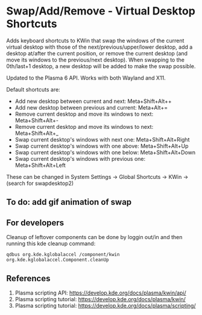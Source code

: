 # Swap/Add/Remove - Virtual Desktop Shortcuts

Adds keyboard shortcuts to KWin that swap the windows of the current virtual desktop with those of the next/previous/upper/lower desktop, add a desktop at/after the current position, or remove the current desktop (and move its windows to the previous/next desktop). When swapping to the 0th/last+1 desktop, a new desktop will be added to make the swap possible.

Updated to the Plasma 6 API. Works with both Wayland and X11.

Default shortcuts are:
 - Add new desktop between current and next: Meta+Shift+Alt++
 - Add new desktop between previous and current: Meta+Alt+=
 - Remove current desktop and move its windows to next: Meta+Shift+Alt+-
 - Remove current desktop and move its windows to next: Meta+Shift+Alt+_
 - Swap current desktop's windows with next one: Meta+Shift+Alt+Right
 - Swap current desktop's windows with one above: Meta+Shift+Alt+Up
 - Swap current desktop's windows with one below: Meta+Shift+Alt+Down
 - Swap current desktop's windows with previous one: Meta+Shift+Alt+Left

These can be changed in System Settings → Global Shortcuts → KWin → (search for swapdesktop2)

## To do: add gif animation of swap

## For developers

Cleanup of leftover components can be done by loggin out/in and then running this kde cleanup command:

`qdbus org.kde.kglobalaccel /component/kwin org.kde.kglobalaccel.Component.cleanUp`

## References

1. Plasma scripting API: <https://develop.kde.org/docs/plasma/kwin/api/>
2. Plasma scripting tutorial: <https://develop.kde.org/docs/plasma/kwin/>
3. Plasma scripting tutorial: <https://develop.kde.org/docs/plasma/scripting/>
